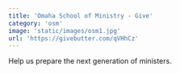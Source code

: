 ```yaml
---
title: 'Omaha School of Ministry - Give'
category: 'osm'
image: 'static/images/osm1.jpg'
url: 'https://givebutter.com/qVHhCz'
---
```


Help us prepare the next generation of ministers.
